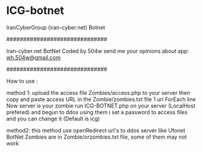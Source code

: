 # ICG-botnet
IranCyberGroup (iran-cyber.net) Botnet


##############################

Iran-cyber.net BotNet
Coded by 504w
send me your opinions about app:
wh.504w@gmail.com

##############################









How to use :

method 1:
upload the access file Zombies/access.php to your server then copy and paste access URL in the Zombie/zombies.txt file
1 url ForEach line
Now server is your zombie
run ICG-BOTNET.php on your server (LocalHost prefered) and begun to ddos using them
i set a password to access files and you can change it (Default is icg)

method2:
this method use openRedirect url's to ddos server like Ufonet BotNet
Zombies are in Zombie/orzombies.txt file, some of them may not work
